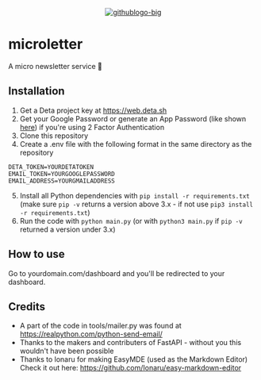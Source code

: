 <p align="center"><a href="https://imgbb.com/"><img src="https://i.ibb.co/wz12ysJ/githublogo-big.png" alt="githublogo-big" border="0"></a></p>

# microletter
A micro newsletter service 📨

## Installation
1. Get a Deta project key at https://web.deta.sh
2. Get your Google Password or generate an App Password (like shown [here](https://support.google.com/accounts/answer/185833?hl=en)) if you're using 2 Factor Authentication
3. Clone this repository
4. Create a .env file with the following format in the same directory as the repository
```
DETA_TOKEN=YOURDETATOKEN
EMAIL_TOKEN=YOURGOOGLEPASSWORD
EMAIL_ADDRESS=YOURGMAILADDRESS
```
5. Install all Python dependencies with `pip install -r requirements.txt` (make sure `pip -v` returns a version above 3.x - if not use `pip3 install -r requirements.txt`)
6. Run the code with `python main.py` (or with `python3 main.py` if `pip -v` returned a version under 3.x)

## How to use
Go to yourdomain.com/dashboard and you'll be redirected to your dashboard.

## Credits
- A part of the code in tools/mailer.py was found at https://realpython.com/python-send-email/
- Thanks to the makers and contributers of FastAPI - without you this wouldn't have been possible
- Thanks to lonaru for making EasyMDE (used as the Markdown Editor) Check it out here: https://github.com/Ionaru/easy-markdown-editor
